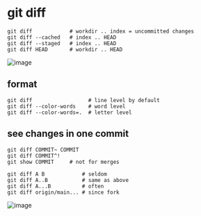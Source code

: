 # git diff

    git diff            # workdir .. index = uncommitted changes
    git diff --cached   # index .. HEAD
    git diff --staged   # index .. HEAD
    git diff HEAD       # workdir .. HEAD

![image](https://github.com/zzzamyatin/languages/assets/10171333/d5dd15ec-6ba9-453d-837f-b4f6e14d3375)


## format
    git diff                  # line level by default
    git diff --color-words    # word level
    git diff --color-words=.  # letter level

## see changes in one commit
    git diff COMMIT~ COMMIT  
    git diff COMMIT^!
    git show COMMIT     # not for merges

    git diff A B            # seldom
    git diff A..B           # same as above
    git diff A...B          # often
    git diff origin/main... # since fork

![image](https://github.com/zzzamyatin/languages/assets/10171333/379bb119-125b-4665-9ac0-e819babe2c88)
    

